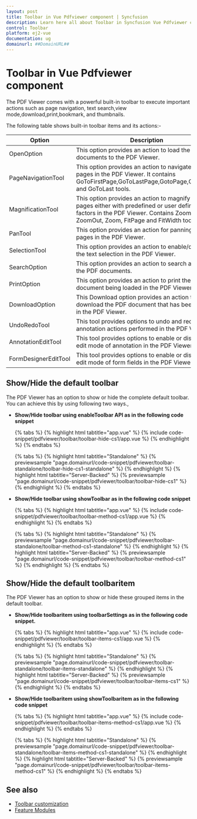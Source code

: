 ```yaml
---
layout: post
title: Toolbar in Vue Pdfviewer component | Syncfusion
description: Learn here all about Toolbar in Syncfusion Vue Pdfviewer component of Syncfusion Essential JS 2 and more.
control: Toolbar 
platform: ej2-vue
documentation: ug
domainurl: ##DomainURL##
---
```


# Toolbar in Vue Pdfviewer component

The PDF Viewer comes with a powerful built-in toolbar to execute important actions such as page navigation, text search,view mode,download,print,bookmark, and thumbnails.

The following table shows built-in toolbar items and its actions:-

| Option | Description |
|---|---|
| OpenOption | This option provides an action to load the PDF documents to the PDF Viewer.|
| PageNavigationTool | This option provides an action to navigate the pages in the PDF Viewer. It contains GoToFirstPage,GoToLastPage,GotoPage,GoToNext, and GoToLast tools.|
| MagnificationTool |This option provides an action to magnify the pages either with predefined or user defined zoom factors in the PDF Viewer. Contains ZoomIn, ZoomOut, Zoom, FitPage and FitWidth tools|
| PanTool | This option provides an action for panning the pages in the PDF Viewer.|
| SelectionTool | This option provides an action to enable/disable the text selection in the PDF Viewer.|
| SearchOption | This option provides an action to search a word in the PDF documents.|
| PrintOption | This option provides an action to print the PDF document being loaded in the PDF Viewer.|
| DownloadOption |This Download option provides an action to download the PDF document that has been loaded in the PDF Viewer.|
| UndoRedoTool | This tool provides options to undo and redo the annotation actions performed in the PDF Viewer.|
| AnnotationEditTool | This tool provides options to enable or disable the edit mode of annotation in the PDF Viewer.|
| FormDesignerEditTool | This tool provides options to enable or disable the edit mode of form fields in the PDF Viewer.|

## Show/Hide the default toolbar

The PDF Viewer has an option to show or hide the complete default toolbar. You can achieve this by using following two ways.,

* **Show/Hide toolbar using enableToolbar API as in the following code snippet**

    {% tabs %}
    {% highlight html tabtitle="app.vue" %}
    {% include code-snippet/pdfviewer/toolbar/toolbar-hide-cs1/app.vue %}
    {% endhighlight %}
    {% endtabs %}
            
 

    {% tabs %}
    {% highlight html tabtitle="Standalone" %}
    {% previewsample "page.domainurl/code-snippet/pdfviewer/toolbar-standalone/toolbar-hide-cs1-standalone" %}
    {% endhighlight %}
    {% highlight html tabtitle="Server-Backed" %}
    {% previewsample "page.domainurl/code-snippet/pdfviewer/toolbar/toolbar-hide-cs1" %}
    {% endhighlight %}
    {% endtabs %}

* **Show/Hide toolbar using showToolbar as in the following code snippet**

    {% tabs %}
    {% highlight html tabtitle="app.vue" %}
    {% include code-snippet/pdfviewer/toolbar/toolbar-method-cs1/app.vue %}
    {% endhighlight %}
    {% endtabs %}
            
    

    {% tabs %}
    {% highlight html tabtitle="Standalone" %}
    {% previewsample "page.domainurl/code-snippet/pdfviewer/toolbar-standalone/toolbar-method-cs1-standalone" %}
    {% endhighlight %}
    {% highlight html tabtitle="Server-Backed" %}
    {% previewsample "page.domainurl/code-snippet/pdfviewer/toolbar/toolbar-method-cs1" %}
    {% endhighlight %}
    {% endtabs %}

## Show/Hide the default toolbaritem

The PDF Viewer has an option to show or hide these grouped items in the default toolbar.

* **Show/Hide toolbaritem using toolbarSettings as in the following code snippet.**

    {% tabs %}
    {% highlight html tabtitle="app.vue" %}
    {% include code-snippet/pdfviewer/toolbar/toolbar-items-cs1/app.vue %}
    {% endhighlight %}
    {% endtabs %}
            
   
    {% tabs %}
    {% highlight html tabtitle="Standalone" %}
    {% previewsample "page.domainurl/code-snippet/pdfviewer/toolbar-standalone/toolbar-items-standalone" %}
    {% endhighlight %}
    {% highlight html tabtitle="Server-Backed" %}
    {% previewsample "page.domainurl/code-snippet/pdfviewer/toolbar/toolbar-items-cs1" %}
    {% endhighlight %}
    {% endtabs %}

* **Show/Hide toolbaritem using showToolbaritem as in the following code snippet**

    {% tabs %}
    {% highlight html tabtitle="app.vue" %}
    {% include code-snippet/pdfviewer/toolbar/toolbar-items-method-cs1/app.vue %}
    {% endhighlight %}
    {% endtabs %}
            
    
    {% tabs %}
    {% highlight html tabtitle="Standalone" %}
    {% previewsample "page.domainurl/code-snippet/pdfviewer/toolbar-standalone/toolbar-items-method-cs1-standalone" %}
    {% endhighlight %}
    {% highlight html tabtitle="Server-Backed" %}
    {% previewsample "page.domainurl/code-snippet/pdfviewer/toolbar/toolbar-items-method-cs1" %}
    {% endhighlight %}
    {% endtabs %}

## See also

* [Toolbar customization](./how-to/toolbar-customization)
* [Feature Modules](./feature-module)